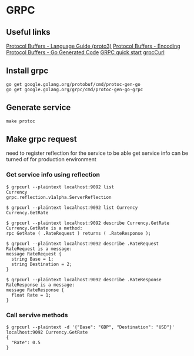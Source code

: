 # GRPC

## Useful links

[Protocol Buffers - Language Guide (proto3)](https://developers.google.com/protocol-buffers/docs/proto3)
[Protocol Buffers - Encoding](https://developers.google.com/protocol-buffers/docs/encoding)
[Protocol Buffers - Go Generated Code](https://developers.google.com/protocol-buffers/docs/reference/go-generated)
[GRPC quick start](https://grpc.io/docs/languages/go/quickstart/)
[grpcCurl](https://github.com/fullstorydev/grpcurl)

## Install grpc

```
go get google.golang.org/protobuf/cmd/protoc-gen-go
go get google.golang.org/grpc/cmd/protoc-gen-go-grpc
```

## Generate service

```
make protoc
```

## Make grpc request

need to register reflection for the service to be able get service info
can be turned of for production environment

### Get service info using reflection

```
$ grpcurl --plaintext localhost:9092 list
Currency
grpc.reflection.v1alpha.ServerReflection

$ grpcurl --plaintext localhost:9092 list Currency
Currency.GetRate

$ grpcurl --plaintext localhost:9092 describe Currency.GetRate
Currency.GetRate is a method:
rpc GetRate ( .RateRequest ) returns ( .RateResponse );

$ grpcurl --plaintext localhost:9092 describe .RateRequest
RateRequest is a message:
message RateRequest {
  string Base = 1;
  string Destination = 2;
}

$ grpcurl --plaintext localhost:9092 describe .RateResponse
RateResponse is a message:
message RateResponse {
  float Rate = 1;
}
```

### Call servive methods

```
$ grpcurl --plaintext -d '{"Base": "GBP", "Destination": "USD"}' localhost:9092 Currency.GetRate
{
  "Rate": 0.5
}
```
